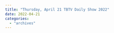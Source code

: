 ```yaml
---
title: "Thursday, April 21 TBTV Daily Show 2022"
date: 2022-04-21
categories: 
  - "archives"
---
```



